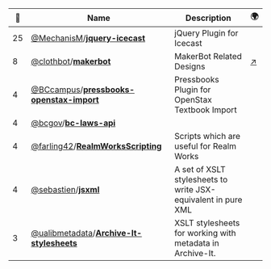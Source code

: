 |:star2: | Name | Description | 🌍|
|---|---|---|---|
|25|[@MechanisM](https://github.com/MechanisM)/[**jquery-icecast**](https://github.com/MechanisM/jquery-icecast)|jQuery Plugin for Icecast||
|8|[@clothbot](https://github.com/clothbot)/[**makerbot**](https://github.com/clothbot/makerbot)|MakerBot Related Designs|[:arrow_upper_right:](http://clothbot.com/wiki/MakerBotNumberNine)|
|4|[@BCcampus](https://github.com/BCcampus)/[**pressbooks-openstax-import**](https://github.com/BCcampus/pressbooks-openstax-import)|Pressbooks Plugin for OpenStax Textbook Import||
|4|[@bcgov](https://github.com/bcgov)/[**bc-laws-api**](https://github.com/bcgov/bc-laws-api)|||
|4|[@farling42](https://github.com/farling42)/[**RealmWorksScripting**](https://github.com/farling42/RealmWorksScripting)|Scripts which are useful for Realm Works||
|4|[@sebastien](https://github.com/sebastien)/[**jsxml**](https://github.com/sebastien/jsxml)|A set of XSLT stylesheets to write JSX-equivalent in pure XML||
|3|[@ualibmetadata](https://github.com/ualibmetadata)/[**Archive-It-stylesheets**](https://github.com/ualibmetadata/Archive-It-stylesheets)|XSLT stylesheets for working with metadata in Archive-It.||

